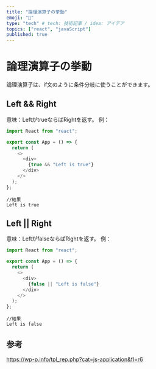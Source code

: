 ```yaml
---
title: "論理演算子の挙動"
emoji: "🌊"
type: "tech" # tech: 技術記事 / idea: アイデア
topics: ["react", "javaScript"]
published: true
---
```



# 論理演算子の挙動
論理演算子は、if文のように条件分岐に使うことができます。

## Left && Right
意味：LeftがtrueならばRightを返す。
例：
```React:test.js
import React from "react";

export const App = () => {
  return (
    <>
      <div>
        {true && "Left is true"} 
      </div>
    </>
  );
};
```

```
//結果
Left is true
```


## Left || Right
意味：LeftがfalseならばRightを返す。
例：
```React:test.js
import React from "react";

export const App = () => {
  return (
    <>
      <div>
        {false || "Left is false"} 
      </div>
    </>
  );
};
```

```
//結果
Left is false
```

## 参考
https://wp-p.info/tpl_rep.php?cat=js-application&fl=r6

